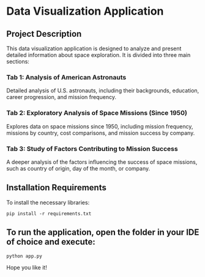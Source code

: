 # Data Visualization Application

## Project Description
This data visualization application is designed to analyze and present detailed information about space exploration. It is divided into three main sections:

### Tab 1: Analysis of American Astronauts
Detailed analysis of U.S. astronauts, including their backgrounds, education, career progression, and mission frequency.

### Tab 2: Exploratory Analysis of Space Missions (Since 1950)
Explores data on space missions since 1950, including mission frequency, missions by country, cost comparisons, and mission success by company.

### Tab 3: Study of Factors Contributing to Mission Success
A deeper analysis of the factors influencing the success of space missions, such as country of origin, day of the month, or company.

## Installation Requirements
To install the necessary libraries:

```
pip install -r requirements.txt
```
## To run the application, open the folder in your IDE of choice and execute:

```
python app.py
```

Hope you like it!
